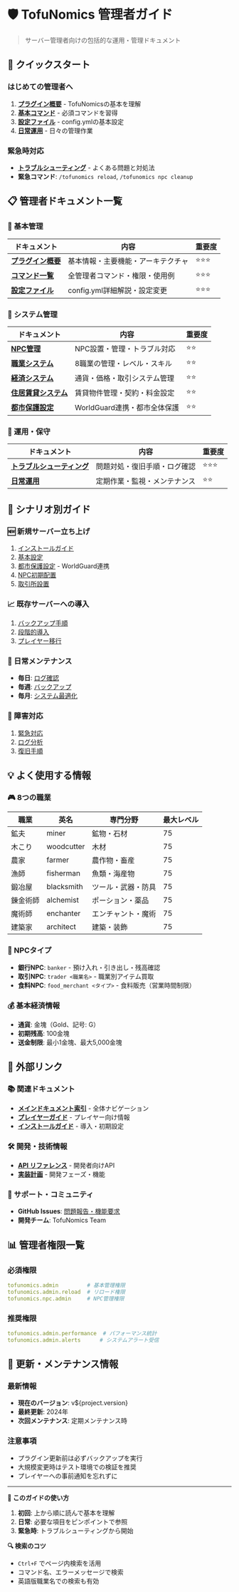 # 🛡️ TofuNomics 管理者ガイド

> サーバー管理者向けの包括的な運用・管理ドキュメント

## 🚀 クイックスタート

### はじめての管理者へ
1. **[プラグイン概要](overview.md)** - TofuNomicsの基本を理解
2. **[基本コマンド](commands.md#基本管理コマンド)** - 必須コマンドを習得
3. **[設定ファイル](configuration.md)** - config.ymlの基本設定
4. **[日常運用](daily-operations.md)** - 日々の管理作業

### 緊急時対応
- **[トラブルシューティング](troubleshooting.md)** - よくある問題と対処法
- **緊急コマンド**: `/tofunomics reload`, `/tofunomics npc cleanup`

## 📋 管理者ドキュメント一覧

### 🔧 基本管理
| ドキュメント | 内容 | 重要度 |
|------------|------|--------|
| **[プラグイン概要](overview.md)** | 基本情報・主要機能・アーキテクチャ | ⭐⭐⭐ |
| **[コマンド一覧](commands.md)** | 全管理者コマンド・権限・使用例 | ⭐⭐⭐ |
| **[設定ファイル](configuration.md)** | config.yml詳細解説・設定変更 | ⭐⭐⭐ |

### 🤖 システム管理
| ドキュメント | 内容 | 重要度 |
|------------|------|--------|
| **[NPC管理](npc-management.md)** | NPC設置・管理・トラブル対応 | ⭐⭐ |
| **[職業システム](job-system.md)** | 8職業の管理・レベル・スキル | ⭐⭐ |
| **[経済システム](economy.md)** | 通貨・価格・取引システム管理 | ⭐⭐ |
| **[住居賃貸システム](housing-rental.md)** | 賃貸物件管理・契約・料金設定 | ⭐⭐ |
| **[都市保護設定](housing-protection.md)** | WorldGuard連携・都市全体保護 | ⭐⭐ |

### 🚨 運用・保守
| ドキュメント | 内容 | 重要度 |
|------------|------|--------|
| **[トラブルシューティング](troubleshooting.md)** | 問題対処・復旧手順・ログ確認 | ⭐⭐⭐ |
| **[日常運用](daily-operations.md)** | 定期作業・監視・メンテナンス | ⭐⭐ |

## 🎯 シナリオ別ガイド

### 🆕 新規サーバー立ち上げ
1. [インストールガイド](../install-guide.md)
2. [基本設定](configuration.md#基本設定)
3. [都市保護設定](housing-protection.md) - WorldGuard連携
4. [NPC初期配置](npc-management.md#初期セットアップ)
5. [取引所設置](economy.md#取引システム設定)

### 📈 既存サーバーへの導入
1. [バックアップ手順](troubleshooting.md#バックアップ・復旧手順)
2. [段階的導入](configuration.md#段階的導入)
3. [プレイヤー移行](daily-operations.md#プレイヤーサポート)

### 🔧 日常メンテナンス
- **毎日**: [ログ確認](daily-operations.md#毎日)
- **毎週**: [バックアップ](daily-operations.md#毎週)
- **毎月**: [システム最適化](daily-operations.md#毎月)

### 🚨 障害対応
1. [緊急対応](troubleshooting.md#緊急対応)
2. [ログ分析](troubleshooting.md#ログファイル確認)
3. [復旧手順](troubleshooting.md#バックアップ・復旧手順)

## 💡 よく使用する情報

### 🎮 8つの職業
| 職業 | 英名 | 専門分野 | 最大レベル |
|------|------|----------|-----------|
| 鉱夫 | miner | 鉱物・石材 | 75 |
| 木こり | woodcutter | 木材 | 75 |
| 農家 | farmer | 農作物・畜産 | 75 |
| 漁師 | fisherman | 魚類・海産物 | 75 |
| 鍛冶屋 | blacksmith | ツール・武器・防具 | 75 |
| 錬金術師 | alchemist | ポーション・薬品 | 75 |
| 魔術師 | enchanter | エンチャント・魔術 | 75 |
| 建築家 | architect | 建築・装飾 | 75 |

### 🤖 NPCタイプ
- **銀行NPC**: `banker` - 預け入れ・引き出し・残高確認
- **取引NPC**: `trader <職業名>` - 職業別アイテム買取
- **食料NPC**: `food_merchant <タイプ>` - 食料販売（営業時間制限）

### 💰 基本経済情報
- **通貨**: 金塊（Gold、記号: G）
- **初期残高**: 100金塊
- **送金制限**: 最小1金塊、最大5,000金塊

## 🔗 外部リンク

### 📚 関連ドキュメント
- **[メインドキュメント索引](../README.md)** - 全体ナビゲーション
- **[プレイヤーガイド](../user-guide.md)** - プレイヤー向け情報
- **[インストールガイド](../install-guide.md)** - 導入・初期設定

### 🛠️ 開発・技術情報
- **[API リファレンス](../api-reference.md)** - 開発者向けAPI
- **[実装計画](../implementation-plan.md)** - 開発フェーズ・機能

### 💬 サポート・コミュニティ
- **GitHub Issues**: [問題報告・機能要求](https://github.com/tofu-server/TofuNomics/issues)
- **開発チーム**: TofuNomics Team

## 📊 管理者権限一覧

### 必須権限
```yaml
tofunomics.admin         # 基本管理権限
tofunomics.admin.reload  # リロード権限
tofunomics.npc.admin     # NPC管理権限
```

### 推奨権限
```yaml
tofunomics.admin.performance  # パフォーマンス統計
tofunomics.admin.alerts      # システムアラート受信
```

## 📝 更新・メンテナンス情報

### 最新情報
- **現在のバージョン**: v${project.version}
- **最終更新**: 2024年
- **次回メンテナンス**: 定期メンテナンス時

### 注意事項
- プラグイン更新前は必ずバックアップを実行
- 大規模変更時はテスト環境での検証を推奨
- プレイヤーへの事前通知を忘れずに

---

**📖 このガイドの使い方**
1. **初回**: 上から順に読んで基本を理解
2. **日常**: 必要な項目をピンポイントで参照
3. **緊急時**: トラブルシューティングから開始

**🔍 検索のコツ**
- `Ctrl+F` でページ内検索を活用
- コマンド名、エラーメッセージで検索
- 英語版職業名での検索も有効